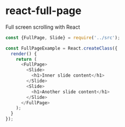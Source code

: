 # react-full-page
Full screen scrolling with React

```js
const {FullPage, Slide} = require('../src');

const FullPageExample = React.createClass({
  render() {
    return (
      <FullPage>
        <Slide>
          <h1>Inner slide content</h1>
        </Slide>
        <Slide>
          <h1>Another slide content</h1>
        </Slide>
      </FullPage>
    );
  }
});
```
